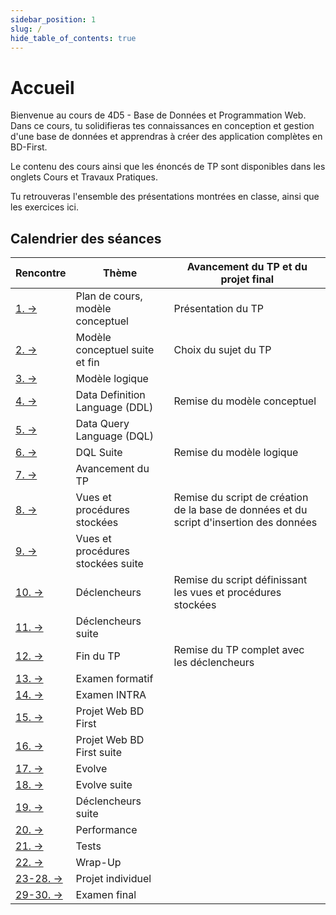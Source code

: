 ```yaml
---
sidebar_position: 1
slug: /
hide_table_of_contents: true
---
```


# Accueil
<Row>

<Column>

Bienvenue au cours de 4D5 - Base de Données et Programmation Web. Dans ce cours, tu solidifieras tes connaissances en conception et gestion d'une base de données et apprendras à créer des application complètes en BD-First. 

Le contenu des cours ainsi que les énoncés de TP sont disponibles dans les onglets Cours et Travaux Pratiques. 

Tu retrouveras l'ensemble des présentations montrées en classe, ainsi que les exercices ici. 

</Column>

<Column>

## Calendrier des séances

| Rencontre                       | Thème                             | Avancement du TP et du projet final      |
|---------------------------------|-----------------------------------|------------------------------------------|
| [1. →](cours/rencontre1.1)      | Plan de cours, modèle conceptuel  | Présentation du TP                       |
| [2. →](cours/rencontre1.2)      | Modèle conceptuel suite et fin    | Choix du sujet du TP                     |
| [3. →](cours/rencontre2.1)      | Modèle logique                    | |
| [4. →](cours/rencontre2.2)      | Data Definition Language (DDL)    | Remise du modèle conceptuel              |
| [5. →](cours/rencontre3.1)      | Data Query Language (DQL)         | |
| [6. →](cours/rencontre3.2)      | DQL Suite                         | Remise du modèle logique                 |
| [7. →](cours/rencontre4.1)      | Avancement du TP                  | |
| [8. →](cours/rencontre4.2)      | Vues et procédures stockées       | Remise du script de création de la base de données et du script d'insertion des données |
| [9. →](cours/rencontre5.1)      | Vues et procédures stockées suite | |
| [10. →](cours/rencontre5.2)     | Déclencheurs                      | Remise du script définissant les vues et procédures stockées |
| [11. →](cours/rencontre6.1)     | Déclencheurs suite                | |
| [12. →](cours/rencontre6.2)     | Fin du TP                         | Remise du TP complet avec les déclencheurs |
| [13. →](cours/rencontre7.1)     | Examen formatif                   | |
| [14. →](cours/rencontre7.2)     | Examen INTRA                      | |
| [15. →](cours/rencontre8.1)     | Projet Web BD First               | |
| [16. →](cours/rencontre8.2)     | Projet Web BD First suite         | |
| [17. →](cours/rencontre9.1)     | Evolve                            | |
| [18. →](cours/rencontre9.2)     | Evolve suite                      | |
| [19. →](cours/rencontre10.1)    | Déclencheurs suite                | |
| [20. →](cours/rencontre10.2)    | Performance                       | |
| [21. →](cours/rencontre11.1)    | Tests                             | |
| [22. →](cours/rencontre11.2)    | Wrap-Up                           | |
| [23-28. →](cours/rencontre12.1) | Projet individuel                 | |
| [29-30. →](cours/rencontre12.2) | Examen final                      | |


</Column>

</Row>
